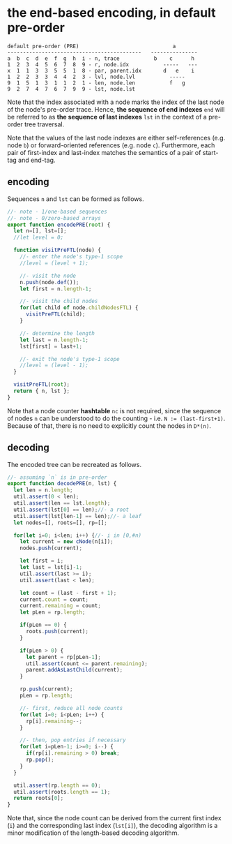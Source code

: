 
<!-- ======================================================================= -->
# the end-based encoding, in default pre-order

```
default pre-order (PRE)                              a
-------------------------------------------   ---------------
a  b  c  d  e  f  g  h  i - n, trace           b    c      h
1  2  3  4  5  6  7  8  9 - r, node.idx           -----   ---
x  1  1  3  3  5  5  1  8 - par, parent.idx       d   e    i
1  2  2  3  3  4  4  2  3 - lvl, node.lvl           -----
9  1  5  1  3  1  1  2  1 - len, node.len           f   g
9  2  7  4  7  6  7  9  9 - lst, node.lst
```

Note that the index associated with a node marks the index of the last node
of the node's pre-order trace. Hence, **the sequence of end indexes** `end`
will be referred to as **the sequence of last indexes** `lst` in the context
of a pre-order tree traversal.

Note that the values of the last node indexes are either self-references
(e.g. node `b`) or forward-oriented references (e.g. node `c`). Furthermore,
each pair of first-index and last-index matches the semantics of a pair of
start-tag and end-tag.

<!-- ======================================================================= -->
## encoding

Sequences `n` and `lst` can be formed as follows.

```js
//- note - 1/one-based sequences
//- note - 0/zero-based arrays
export function encodePRE(root) {
  let n=[], lst=[];
  //let level = 0;

  function visitPreFTL(node) {
    //- enter the node's type-1 scope
    //level = (level + 1);

    //- visit the node
    n.push(node.def());
    let first = n.length-1;

    //- visit the child nodes
    for(let child of node.childNodesFTL) {
      visitPreFTL(child);
    }

    //- determine the length
    let last = n.length-1;
    lst[first] = last+1;

    //- exit the node's type-1 scope
    //level = (level - 1);
  }

  visitPreFTL(root);
  return { n, lst };
}
```

Note that a node counter **hashtable** `nc` is not required, since the sequence
of nodes `n` can be understood to do the counting - i.e. `N := (last-first+1)`.
Because of that, there is no need to explicitly count the nodes in `D*(n)`.

<!-- ======================================================================= -->
## decoding

The encoded tree can be recreated as follows.

```js
//- assuming `n` is in pre-order
export function decodePRE(n, lst) {
  let len = n.length;
  util.assert(0 < len);
  util.assert(len == lst.length);
  util.assert(lst[0] == len);//- a root
  util.assert(lst[len-1] == len);//- a leaf
  let nodes=[], roots=[], rp=[];

  for(let i=0; i<len; i++) {//- i in [0,#n)
    let current = new cNode(n[i]);
    nodes.push(current);

    let first = i;
    let last = lst[i]-1;
    util.assert(last >= i);
    util.assert(last < len);

    let count = (last - first + 1);
    current.count = count;
    current.remaining = count;
    let pLen = rp.length;

    if(pLen == 0) {
      roots.push(current);
    }

    if(pLen > 0) {
      let parent = rp[pLen-1];
      util.assert(count <= parent.remaining);
      parent.addAsLastChild(current);
    }

    rp.push(current);
    pLen = rp.length;

    //- first, reduce all node counts
    for(let i=0; i<pLen; i++) {
      rp[i].remaining--;
    }

    //- then, pop entries if necessary
    for(let i=pLen-1; i>=0; i--) {
      if(rp[i].remaining > 0) break;
      rp.pop();
    }
  }

  util.assert(rp.length == 0);
  util.assert(roots.length == 1);
  return roots[0];
}
```

Note that, since the node count can be derived from the current first index
(`i`) and the corresponding last index (`lst[i]`), the decoding algorithm is
a minor modification of the length-based decoding algorithm.
